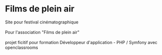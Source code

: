 #  Films de plein air
Site pour festival cinématographique <br> <br>
Pour l'association "Films de plein air"<br><br>
projet ficitif pour formation Développeur d'application - PHP / Symfony avec openclassrooms
